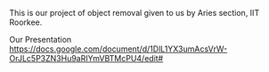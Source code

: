 
This is our project of object removal given to us by Aries section, IIT Roorkee.

Our Presentation
https://docs.google.com/document/d/1DlL1YX3umAcsVrW-OrJLc5P3ZN3Hu9aRIYmVBTMcPU4/edit#


